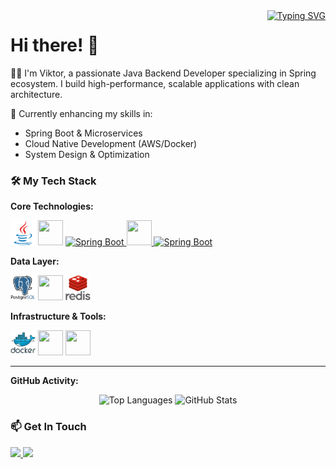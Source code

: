 <a href="https://readme-typing-svg.herokuapp.com?color=%2336BCF7&lines=☕+Java+Backend+Developer" style="float: right;">
  <img src="https://readme-typing-svg.herokuapp.com?color=%2336BCF7&lines=☕+Java+Backend+Developer" alt="Typing SVG">
</a>

# Hi there! 👋 
👨‍💻 I'm Viktor, a passionate Java Backend Developer specializing in Spring ecosystem. I build high-performance, scalable applications with clean architecture.

🚀 Currently enhancing my skills in:
- Spring Boot & Microservices
- Cloud Native Development (AWS/Docker)
- System Design & Optimization

### 🛠️ My Tech Stack 

**Core Technologies:**
<p align="left"> 
  <a href="https://www.java.com" target="_blank"><img src="https://raw.githubusercontent.com/devicons/devicon/master/icons/java/java-original.svg" width="40" height="40"/></a>
  <a href="https://spring.io/" target="_blank"><img src="https://www.vectorlogo.zone/logos/springio/springio-icon.svg" width="40" height="40"/></a>
<a href="https://spring.io/projects/spring-boot" target="_blank">
  <img src="https://spring.io/images/spring-logo.svg" width="40" height="40" alt="Spring Boot"/>
</a>

<a href="https://spring.io/projects/spring-boot" target="_blank">
  <img src="https://www.vectorlogo.zone/logos/springio/springio-icon.svg" width="40" height="40"/>
</a>
  <a href="https://spring.io/projects/spring-boot" target="_blank">
  <img src="https://img.shields.io/badge/Spring_Boot-6DB33F?style=for-the-badge&logo=spring&logoColor=white" alt="Spring Boot"/>
</a>


</p>

**Data Layer:**
<p align="left">
  <a href="https://www.postgresql.org" target="_blank"><img src="https://raw.githubusercontent.com/devicons/devicon/master/icons/postgresql/postgresql-original-wordmark.svg" width="40" height="40"/></a>
  <a href="https://hibernate.org/" target="_blank"><img src="https://www.vectorlogo.zone/logos/hibernate/hibernate-icon.svg" width="40" height="40"/></a>
  <a href="https://redis.io" target="_blank"><img src="https://raw.githubusercontent.com/devicons/devicon/master/icons/redis/redis-original-wordmark.svg" width="40" height="40"/></a>
</p>

**Infrastructure & Tools:**
<p align="left">
  <a href="https://www.docker.com/" target="_blank"><img src="https://raw.githubusercontent.com/devicons/devicon/master/icons/docker/docker-original-wordmark.svg" width="40" height="40"/></a>
  <a href="https://gradle.org" target="_blank"><img src="https://www.vectorlogo.zone/logos/gradle/gradle-icon.svg" width="40" height="40"/></a>
  <a href="https://git-scm.com/" target="_blank"><img src="https://www.vectorlogo.zone/logos/git-scm/git-scm-icon.svg" width="40" height="40"/></a>
</p>

------------------------------------------

**GitHub Activity:**
<p align="center">
  <img src="https://github-readme-stats.vercel.app/api/top-langs?username=VKashtanov&show_icons=true&theme=tokyonight&hide_border=true&layout=compact" alt="Top Languages"/>
  <img src="https://github-readme-stats.vercel.app/api?username=VKashtanov&show_icons=true&theme=city_lights&hide_border=true" alt="GitHub Stats"/>
</p>

### 📫 Get In Touch
<div align="left">
  <a href="https://t.me/ViktorKashtanov" target="_blank"> 
    <img src="https://img.shields.io/badge/Telegram-0088cc?style=for-the-badge&logo=telegram&logoColor=white" height="35"/> 
  </a>
  <a href="mailto:viktor21kashtanov@gmail.com" target="_blank">
    <img src="https://img.shields.io/badge/Email-D14836?style=for-the-badge&logo=gmail&logoColor=white" height="35"/>
  </a>
  <!-- <a href="[YOUR_LINKEDIN]" target="_blank">
    <img src="https://img.shields.io/badge/LinkedIn-0077B5?style=for-the-badge&logo=linkedin&logoColor=white" height="35"/>
  </a> -->
</div>
